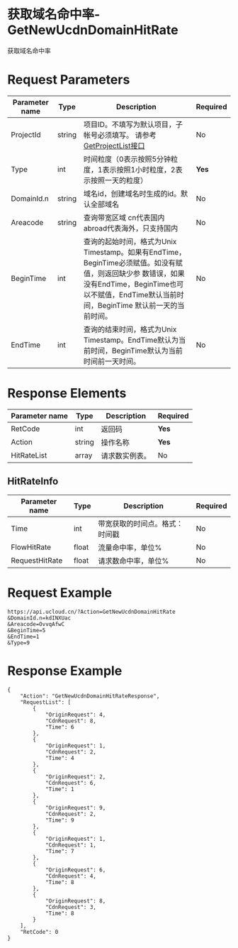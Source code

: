# 获取域名命中率-GetNewUcdnDomainHitRate

获取域名命中率

# Request Parameters
|Parameter name|Type|Description|Required|
|---|---|---|---|
|ProjectId|string|项目ID。不填写为默认项目，子帐号必须填写。 请参考[GetProjectList接口](../summary/get_project_list.html)|No|
|Type|int|时间粒度（0表示按照5分钟粒度，1表示按照1小时粒度，2表示按照一天的粒度）|**Yes**|
|DomainId.n|string|域名id，创建域名时生成的id。默认全部域名|No|
|Areacode|string|查询带宽区域 cn代表国内 abroad代表海外，只支持国内|No|
|BeginTime|int|查询的起始时间，格式为Unix Timestamp。如果有EndTime，BeginTime必须赋值。如没有赋值，则返回缺少参 数错误，如果没有EndTime，BeginTime也可以不赋值，EndTime默认当前时间，BeginTime 默认前一天的当前时间。|No|
|EndTime|int|查询的结束时间，格式为Unix Timestamp。EndTime默认为当前时间，BeginTime默认为当前时间前一天时间。|No|

# Response Elements
|Parameter name|Type|Description|Required|
|---|---|---|---|
|RetCode|int|返回码|**Yes**|
|Action|string|操作名称|**Yes**|
|HitRateList|array|请求数实例表。|No|

## HitRateInfo
|Parameter name|Type|Description|Required|
|---|---|---|---|
|Time|int|带宽获取的时间点。格式：时间戳|No|
|FlowHitRate|float|流量命中率，单位%|No|
|RequestHitRate|float|请求数命中率，单位%|No|

# Request Example
```
https://api.ucloud.cn/?Action=GetNewUcdnDomainHitRate
&DomainId.n=kdINXUac
&Areacode=OvvqAfwC
&BeginTime=5
&EndTime=1
&Type=9
```

# Response Example
```
{
    "Action": "GetNewUcdnDomainHitRateResponse", 
    "RequestList": [
        {
            "OriginRequest": 4, 
            "CdnRequest": 8, 
            "Time": 6
        }, 
        {
            "OriginRequest": 1, 
            "CdnRequest": 2, 
            "Time": 4
        }, 
        {
            "OriginRequest": 2, 
            "CdnRequest": 6, 
            "Time": 1
        }, 
        {
            "OriginRequest": 9, 
            "CdnRequest": 2, 
            "Time": 9
        }, 
        {
            "OriginRequest": 1, 
            "CdnRequest": 1, 
            "Time": 7
        }, 
        {
            "OriginRequest": 6, 
            "CdnRequest": 4, 
            "Time": 8
        }, 
        {
            "OriginRequest": 8, 
            "CdnRequest": 3, 
            "Time": 8
        }
    ], 
    "RetCode": 0
}
```

